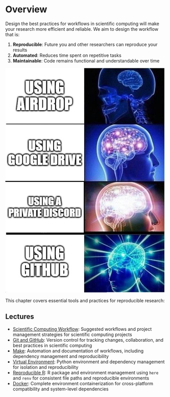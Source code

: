 # Overview

Design the best practices for workflows in scientific computing will make your research more efficient and reliable. We aim to design the workflow that is:

1. **Reproducible**: Future you and other researchers can reproduce your results
2. **Automated**: Reduces time spent on repetitive tasks
3. **Maintainable**: Code remains functional and understandable over time

![cover](./git.assets/github.jpg)

This chapter covers essential tools and practices for reproducible research:

## Lectures

- [Scientific Computing Workflow](computing_workflow.md): Suggested workflows and project management strategies for scientific computing projects
- [Git and GitHub](git.md): Version control for tracking changes, collaboration, and best practices in scientific computing
- [Make](make.md): Automation and documentation of workflows, including dependency management and reproducibility
- [Virtual Environment](venv.md): Python environment and dependency management for isolation and reproducibility
- [Reproducible R](R.md): R package and environment management using `here` and `renv` for consistent file paths and reproducible environments
- [Docker](docker.md): Complete environment containerization for cross-platform compatibility and system-level dependencies



